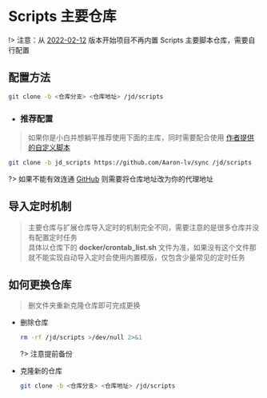 # Scripts 主要仓库
!> 注意：从 [2022-02-12](./start/历史更新?id=_2022-02-12（最新）) 版本开始项目不再内置 Scripts 主要脚本仓库，需要自行配置

## 配置方法
```bash
git clone -b <仓库分支> <仓库地址> /jd/scripts
```
- ### 推荐配置 <!-- {docsify-ignore} -->
> 如果你是小白并想躺平推荐使用下面的主库，同时需要配合使用 [作者提供的自定义脚本](./config/自定义脚本?id=使用作者提供的自定义脚本)
```bash
git clone -b jd_scripts https://github.com/Aaron-lv/sync /jd/scripts
```

  ?> 如果不能有效连通 [GitHub](https://github.com) 则需要将仓库地址改为你的代理地址

## 导入定时机制
> 主要仓库与扩展仓库导入定时的机制完全不同，需要注意的是很多仓库并没有配置定时任务\
> 具体以仓库下的 **docker/crontab_list.sh** 文件为准，如果没有这个文件那就不能实现自动导入定时会使用内置模版，仅包含少量常见的定时任务

## 如何更换仓库
> 删文件夹重新克隆仓库即可完成更换

- 删除仓库

    ```bash
    rm -rf /jd/scripts >/dev/null 2>&1
    ```
  ?> 注意提前备份

- 克隆新的仓库

    ```bash
    git clone -b <仓库分支> <仓库地址> /jd/scripts
    ```